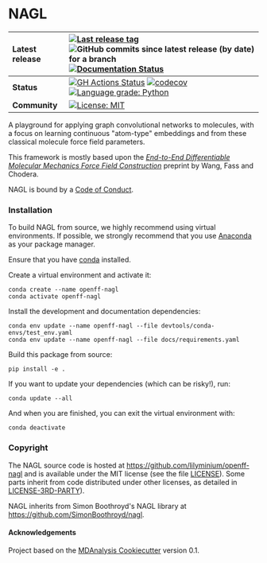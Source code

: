 NAGL
==============================
[//]: # (Badges)

| **Latest release** | [![Last release tag](https://img.shields.io/github/release-pre/lilyminium/openff-nagl.svg)](https://github.com/lilyminium/openff-nagl/releases) ![GitHub commits since latest release (by date) for a branch](https://img.shields.io/github/commits-since/lilyminium/openff-nagl/latest)  [![Documentation Status](https://readthedocs.org/projects/openff/nagl/badge/?version=latest)](https://openff-nagl.readthedocs.io/en/latest/?badge=latest)                                                                                            |
| :----------------- | :--------------------------------------------------------------------------------------------------------------------------------------------------------------------------------------------------------------------------------------------------------------------------------------------------------------------------------------------------------------------------------------------------------------------------------------------------------------------------------------------------------------------------------------------- |
| **Status**         | [![GH Actions Status](https://github.com/lilyminium/openff-nagl/actions/workflows/gh-ci.yaml/badge.svg)](https://github.com/lilyminium/openff-nagl/actions?query=branch%3Amain+workflow%3Agh-ci) [![codecov](https://codecov.io/gh/lilyminium/openff-nagl/branch/main/graph/badge.svg)](https://codecov.io/gh/lilyminium/openff-nagl/branch/main) [![Language grade: Python](https://img.shields.io/lgtm/grade/python/g/lilyminium/openff-nagl.svg?logo=lgtm&logoWidth=18)](https://lgtm.com/projects/g/lilyminium/openff-nagl/context:python) |
| **Community**      | [![License: MIT](https://img.shields.io/badge/License-MIT-yellow.svg)](https://opensource.org/licenses/MIT)                                                                                                                                                                                                                                                                                                                                                                                                                                    |

A playground for applying graph convolutional networks to molecules, with a focus on learning continuous "atom-type" embeddings and from these classical molecule force field parameters.

This framework is mostly based upon the [*End-to-End Differentiable Molecular Mechanics Force Field Construction*](https://arxiv.org/abs/2010.01196) 
preprint by Wang, Fass and Chodera.

NAGL is bound by a [Code of Conduct](https://github.com/lilyminium/openff-nagl/blob/main/CODE_OF_CONDUCT.md).

### Installation

To build NAGL from source,
we highly recommend using virtual environments.
If possible, we strongly recommend that you use
[Anaconda](https://docs.conda.io/en/latest/) as your package manager.


Ensure that you have [conda](https://docs.conda.io/projects/conda/en/latest/user-guide/install/index.html) installed.

Create a virtual environment and activate it:

```
conda create --name openff-nagl
conda activate openff-nagl
```

Install the development and documentation dependencies:

```
conda env update --name openff-nagl --file devtools/conda-envs/test_env.yaml
conda env update --name openff-nagl --file docs/requirements.yaml
```

Build this package from source:

```
pip install -e .
```

If you want to update your dependencies (which can be risky!), run:

```
conda update --all
```

And when you are finished, you can exit the virtual environment with:

```
conda deactivate
```

### Copyright

The NAGL source code is hosted at https://github.com/lilyminium/openff-nagl
and is available under the MIT license (see the file [LICENSE](https://github.com/lilyminium/openff-nagl/blob/main/LICENSE)). Some parts inherit from code distributed under other licenses, as detailed in [LICENSE-3RD-PARTY](https://github.com/lilyminium/openff-nagl/blob/main/LICENSE-3RD-PARTY)).

NAGL inherits from Simon Boothroyd's NAGL library at https://github.com/SimonBoothroyd/nagl.


#### Acknowledgements
 
Project based on the 
[MDAnalysis Cookiecutter](https://github.com/MDAnalysis/cookiecutter-mda) version 0.1.

